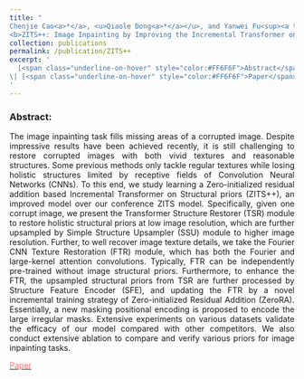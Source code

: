 ```yaml
---
title: "
Chenjie Cao<a>*</a>, <u>Qiaole Dong<a>*</a></u>, and Yanwei Fu<sup><a title='Corresponding author'>✉</a></sup>. 
<b>ZITS++: Image Inpainting by Improving the Incremental Transformer on Structural Priors.</b> Preprint, 2022. (<a>*</a> indicates co-first authour)"
collection: publications
permalink: /publication/ZITS++
excerpt: '
  [<span class="underline-on-hover" style="color:#FF6F6F">Abstract</span>](../publication/ZITS++)
\| [<span class="underline-on-hover" style="color:#FF6F6F">Paper</span>](https://arxiv.org/abs/2210.05950)
'
---
```


### Abstract:

<p style='text-align: justify;'>
The image inpainting task fills missing areas of a corrupted image. Despite impressive results have been achieved 
recently, it is still challenging to restore corrupted images with both vivid textures and reasonable structures. 
Some previous methods only tackle regular textures while losing holistic structures limited by receptive fields of 
Convolution Neural Networks (CNNs). To this end, we study learning a Zero-initialized residual addition based 
Incremental Transformer on Structural priors (ZITS++), an improved model over our conference ZITS model. Specifically, 
given one corrupt image, we present the Transformer Structure Restorer (TSR) module to restore holistic structural 
priors at low image resolution, which are further upsampled by Simple Structure Upsampler (SSU) module to higher image 
resolution. Further, to well recover image texture details, we take the Fourier CNN Texture Restoration (FTR) module, 
which has both the Fourier and large-kernel attention convolutions. Typically, FTR can be independently pre-trained 
without image structural priors. Furthermore, to enhance the FTR, the upsampled structural priors from TSR are further 
processed by Structure Feature Encoder (SFE), and updating the FTR by a novel incremental training strategy of 
Zero-initialized Residual Addition (ZeroRA). Essentially, a new masking positional encoding is proposed to encode the 
large irregular masks. Extensive experiments on various datasets validate the efficacy of our model compared with other 
competitors. We also conduct extensive ablation to compare and verify various priors for image inpainting tasks.
</p>

[<span class="underline-on-hover" style="color:#FF6F6F">Paper</span>](https://arxiv.org/abs/2210.05950)
